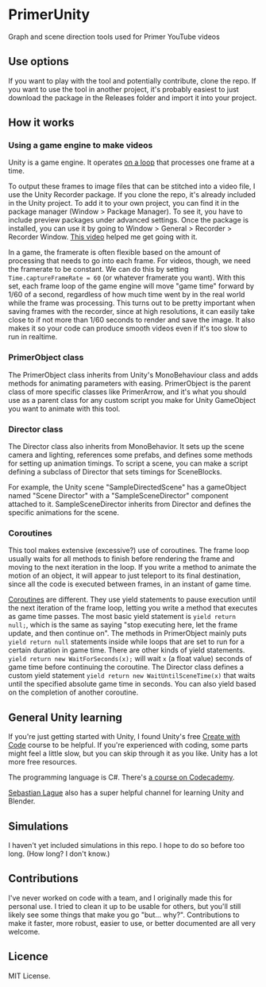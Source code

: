 # PrimerUnity
Graph and scene direction tools used for Primer YouTube videos

## Use options
If you want to play with the tool and potentially contribute, clone the repo. If you want to use the tool in another project, it's probably easiest to just download the package in the Releases folder and import it into your project.

## How it works

### Using a game engine to make videos
Unity is a game engine. It operates [on a loop](https://docs.unity3d.com/Manual/ExecutionOrder.html) that processes one frame at a time. 

To output these frames to image files that can be stitched into a video file, I use the Unity Recorder package. If you clone the repo, it's already included in the Unity project. To add it to your own project, you can find it in the package manager (Window > Package Manager). To see it, you have to include preview packages under advanced settings. Once the package is installed, you can use it by going to Window > General > Recorder > Recorder Window. [This video](https://www.youtube.com/watch?v=VqW-Fg5VafQ) helped me get going with it.

In a game, the framerate is often flexible based on the amount of processing that needs to go into each frame. For videos, though, we need the framerate to be constant. We can do this by setting `Time.captureFrameRate = 60` (or whatever framerate you want). With this set, each frame loop of the game engine will move "game time" forward by 1/60 of a second, regardless of how much time went by in the real world while the frame was processing. This turns out to be pretty important when saving frames with the recorder, since at high resolutions, it can easily take close to if not more than 1/60 seconds to render and save the image. It also makes it so your code can produce smooth videos even if it's too slow to run in realtime.

### PrimerObject class
The PrimerObject class inherits from Unity's MonoBehaviour class and adds methods for animating parameters with easing. PrimerObject is the parent class of more specific classes like PrimerArrow, and it's what you should use as a parent class for any custom script you make for Unity GameObject you want to animate with this tool.

### Director class
The Director class also inherits from MonoBehavior. It sets up the scene camera and lighting, references some prefabs, and defines some methods for setting up animation timings. To script a scene, you can make a script defining a subclass of Director that sets timings for SceneBlocks. 

For example, the Unity scene "SampleDirectedScene" has a gameObject named "Scene Director" with a "SampleSceneDirector" component attached to it. SampleSceneDirector inherits from Director and defines the specific animations for the scene.

### Coroutines
This tool makes extensive (excessive?) use of coroutines. The frame loop usually waits for all methods to finish before rendering the frame and moving to the next iteration in the loop. If you write a method to animate the motion of an object, it will appear to just teleport to its final destination, since all the code is executed between frames, in an instant of game time.

[Coroutines](https://docs.unity3d.com/Manual/Coroutines.html) are different. They use yield statements to pause execution until the next iteration of the frame loop, letting you write a method that executes as game time passes. The most basic yield statement is `yield return null;`, which is the same as saying "stop executing here, let the frame update, and then continue on". The methods in PrimerObject mainly puts `yield return null` statements inside while loops that are set to run for a certain duration in game time. There are other kinds of yield statements. `yield return new WaitForSeconds(x);` will wait `x` (a float value) seconds of game time before continuing the coroutine. The Director class defines a custom yield statement `yield return new WaitUntilSceneTime(x)` that waits until the specified absolute game time in seconds. You can also yield based on the completion of another coroutine.

## General Unity learning
If you're just getting started with Unity, I found Unity's free [Create with Code](https://learn.unity.com/course/create-with-code) course to be helpful. If you're experienced with coding, some parts might feel a little slow, but you can skip through it as you like. Unity has a lot more free resources.

The programming language is C#. There's [a course on Codecademy](https://www.codecademy.com/learn/learn-c-sharp).

[Sebastian Lague](https://www.youtube.com/user/Cercopithecan) also has a super helpful channel for learning Unity and Blender.

## Simulations
I haven't yet included simulations in this repo. I hope to do so before too long. (How long? I don't know.)

## Contributions
I've never worked on code with a team, and I originally made this for personal use. I tried to clean it up to be usable for others, but you'll still likely see some things that make you go "but... why?". Contributions to make it faster, more robust, easier to use, or better documented are all very welcome.

## Licence
MIT License.
